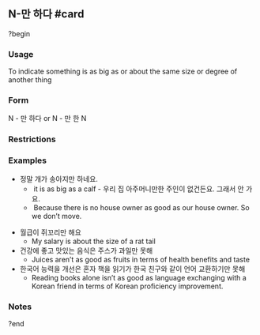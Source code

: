 ## N-만 하다 #card
?begin
### Usage
To indicate something is as big as or about the same size or degree of another thing
### Form
N - 만 하다 or N - 만 한 N
### Restrictions
### Examples
- 정말 개가 송아지만 하네요.
	-  it is as big as a calf
- 우리 집 아주머니만한 주인이 없건든요. 그래서 안 가요.
	*  Because there is no house owner as good as our house owner. So we don’t move.
* 월급이 쥐꼬리만 해요
	* My salary is about the size of a rat tail
* 건강에 좋고 맛있는 음식은  주스가 과일만 못해
	* Juices aren’t as good as fruits  in terms of health benefits and taste
* 한국어 능력을 개선은  혼자 책을 읽기가 한국 친구와 같이 언어 교환하기만 못해
	* Reading books alone isn’t as good as language exchanging with a Korean friend  in terms of Korean proficiency improvement.
### Notes
<!--SR:!2025-11-11,52,250-->
?end

